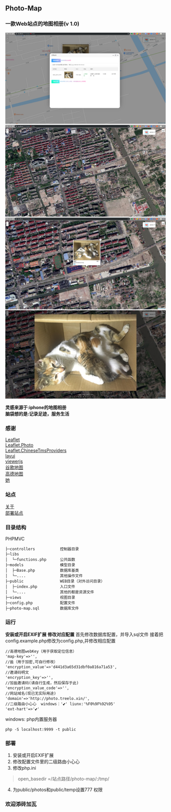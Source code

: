 ## Photo-Map
### 一款Web站点的地图相册(v 1.0)
![](./public/readme1.png)
![](./public/readme2.png)
![](./public/readme3.png)
![](./public/readme4.png)

**灵感来源于:iphone的地图相册**<br>
**脑袋想的是:记录足迹，服务生活**<br>
### 感谢
[Leaflet](https://github.com/Leaflet/Leaflet)<br>
[Leaflet.Photo](https://github.com/turban/Leaflet.Photo)<br>
[Leaflet.ChineseTmsProviders](https://github.com/htoooth/Leaflet.ChineseTmsProviders)<br>
[layui](https://www.layui.com/)<br>
[viewerjs](https://github.com/fengyuanchen/viewerjs/)<br>
[谷歌地图]()<br>
[高德地图](https://www.amap.com/)<br>
[她]()
### 站点
[关于](https://blog.treelo.xin/2019/06/09/photo-map/)<br>
[部署站点](https://photo.treelo.xin/)<br>

### 目录结构
PHPMVC
~~~
├─controllers           控制器目录
├─libs                  
│  └─functions.php      公共函数   
├─models                模型目录
│  ├─Base.php           数据库基类    
│  └─....               其他操作文件
├─public                WEB目录（对外访问目录）
│  ├─index.php          入口文件      
│  └─....               其他的都是资源文件
├─views                 视图目录
├─config.php            配置文件
├─photo-map.sql         数据库文件
~~~
### 运行
**安装或开启EXIF扩展**
**修改对应配置**
首先修改数据库配置，并导入sql文件
接着把config.example.php修改为config.php,并修改相应配置
~~~
//高德地图webKey（用于获取定位信息）
'map-key'=>'',
//盐（用于加密,可自行修改）
'encryption_value'=>'d441d3a65d31dbf0a816a71a53',
//邀请码明文
'encryption_key'=>'',
//加盐邀请码(请自行生成，然后保存于此)
'encryption_value_code'=>'',
//网站域名(现已无实际用途)
'domain'=>'http://photo.treelo.xin/',
//二级路由小心心  windows：'💕' liunx:'%F0%9F%92%95'
'ext-hart'=>'💕'
~~~
windows:
php内置服务器
~~~
php -S localhost:9999 -t public
~~~
### 部署
1. 安装或开启EXIF扩展
2. 修改配置文件里的二级路由小心心
3. 修改php.ini
>open_basedir =/站点路径/photo-map/:/tmp/
4. 为public/photos和public/temp设置777 权限
### 欢迎添砖加瓦

